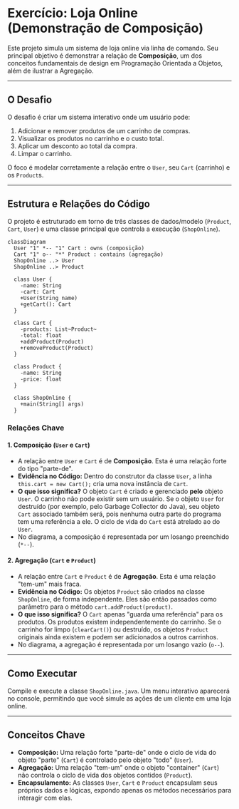 # Exercício: Loja Online (Demonstração de Composição)

Este projeto simula um sistema de loja online via linha de comando. Seu principal objetivo é demonstrar a relação de **Composição**, um dos conceitos fundamentais de design em Programação Orientada a Objetos, além de ilustrar a Agregação.

---

## O Desafio

O desafio é criar um sistema interativo onde um usuário pode:

1.  Adicionar e remover produtos de um carrinho de compras.
2.  Visualizar os produtos no carrinho e o custo total.
3.  Aplicar um desconto ao total da compra.
4.  Limpar o carrinho.

O foco é modelar corretamente a relação entre o `User`, seu `Cart` (carrinho) e os `Product`s.

---

## Estrutura e Relações do Código

O projeto é estruturado em torno de três classes de dados/modelo (`Product`, `Cart`, `User`) e uma classe principal que controla a execução (`ShopOnline`).

```mermaid
classDiagram
  User "1" *-- "1" Cart : owns (composição)
  Cart "1" o-- "*" Product : contains (agregação)
  ShopOnline ..> User
  ShopOnline ..> Product

  class User {
    -name: String
    -cart: Cart
    +User(String name)
    +getCart(): Cart
  }

  class Cart {
    -products: List~Product~
    -total: float
    +addProduct(Product)
    +removeProduct(Product)
  }

  class Product {
    -name: String
    -price: float
  }

  class ShopOnline {
    +main(String[] args)
  }
```

### Relações Chave

#### 1. Composição (`User` e `Cart`)

*   A relação entre `User` e `Cart` é de **Composição**. Esta é uma relação forte do tipo "parte-de".
*   **Evidência no Código:** Dentro do construtor da classe `User`, a linha `this.cart = new Cart();` cria uma nova instância de `Cart`. 
*   **O que isso significa?** O objeto `Cart` é criado e gerenciado **pelo** objeto `User`. O carrinho não pode existir sem um usuário. Se o objeto `User` for destruído (por exemplo, pelo Garbage Collector do Java), seu objeto `Cart` associado também será, pois nenhuma outra parte do programa tem uma referência a ele. O ciclo de vida do `Cart` está atrelado ao do `User`.
*   No diagrama, a composição é representada por um losango preenchido (`*--`).

#### 2. Agregação (`Cart` e `Product`)

*   A relação entre `Cart` e `Product` é de **Agregação**. Esta é uma relação "tem-um" mais fraca.
*   **Evidência no Código:** Os objetos `Product` são criados na classe `ShopOnline`, de forma independente. Eles são então passados como parâmetro para o método `cart.addProduct(product)`. 
*   **O que isso significa?** O `Cart` apenas "guarda uma referência" para os produtos. Os produtos existem independentemente do carrinho. Se o carrinho for limpo (`clearCart()`) ou destruído, os objetos `Product` originais ainda existem e podem ser adicionados a outros carrinhos.
*   No diagrama, a agregação é representada por um losango vazio (`o--`).

---

## Como Executar

Compile e execute a classe `ShopOnline.java`. Um menu interativo aparecerá no console, permitindo que você simule as ações de um cliente em uma loja online.

---

## Conceitos Chave

*   **Composição:** Uma relação forte "parte-de" onde o ciclo de vida do objeto "parte" (`Cart`) é controlado pelo objeto "todo" (`User`).
*   **Agregação:** Uma relação "tem-um" onde o objeto "container" (`Cart`) não controla o ciclo de vida dos objetos contidos (`Product`).
*   **Encapsulamento:** As classes `User`, `Cart` e `Product` encapsulam seus próprios dados e lógicas, expondo apenas os métodos necessários para interagir com elas.